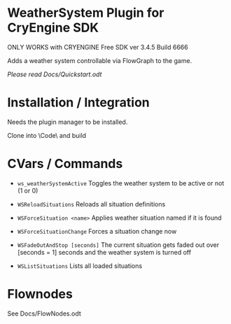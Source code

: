 WeatherSystem Plugin for CryEngine SDK
=====================================
ONLY WORKS with CRYENGINE Free SDK ver 3.4.5 Build 6666

Adds a weather system controllable via FlowGraph to the game.

*Please read Docs/Quickstart.odt*

Installation / Integration
==========================
Needs the plugin manager to be installed.

Clone into  <CERoot>\Code\ and build

CVars / Commands
================
* ```ws_weatherSystemActive```
  Toggles the weather system to be active or not (1 or 0)
  
* ```WSReloadSituations```
  Reloads all situation definitions

* ```WSForceSituation <name>```
 Applies weather situation named <name> if it is found

* ```WSForceSituationChange```
 Forces a situation change now

 * ```WSFadeOutAndStop [seconds]```
  The current situation gets faded out over [seconds = 1] seconds and the weather system is turned off

* ```WSListSituations```
 Lists all loaded situations

Flownodes
=========
See Docs/FlowNodes.odt